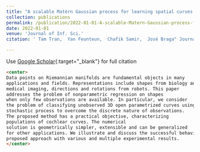 ```yaml
---
title: "A scalable Matèrn Gaussian process for learning spatial curves distributions"
collection: publications
permalink: /publication/2022-01-01-A-scalable-Matern-Gaussian-process-for-learning-spatial-curves-distributions
date: 2022-01-01
venue: 'Journal of Inf. Sci.'
citation: ' Tam Tran,  Yan Feunteun,  Chafik Samir,  José Braga" Journal of Inf. Sci., 2022.'

---
```


Use [Google Scholar](https://scholar.google.com/scholar?q=A+scalable+Mat&#x27;ern+Gaussian+process+for+learning+spatial+curves+distributions){:target="_blank"} for full citation

```markdown
<center> 
Data points on Riemannian manifolds are fundamental objects in many
applications and fields. Representations include shapes from biology and
medical imaging, directions and rotations from robots. This paper
addresses the problem of nonparametric regression on shapes 
when only few observations are available. In particular, we consider
the problem of classifying unobserved 3D open parametrized curves using a continuous
stochastic process to overcome the discrete nature of observations.
The proposed method has a practical objective, characterizing
populations of cochlear curves. The numerical
solution is geometrically simpler, extensible and can be generalized
for other applications. We illustrate and discuss the successful behavior of the
proposed approach with various and multiple experimental results.
</center> 
```